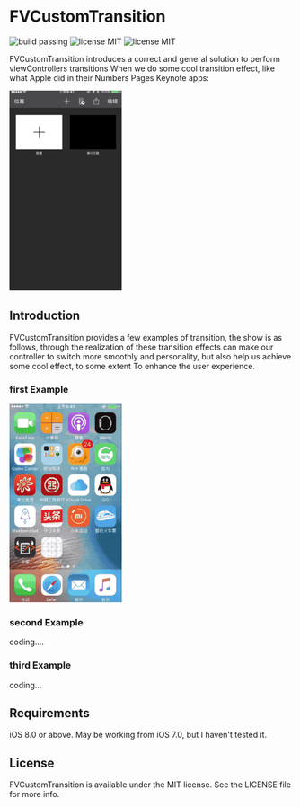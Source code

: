 # FVCustomTransition

<img src="https://img.shields.io/badge/build-passing-orange.svg?style=flat" alt="build passing" />
<img src="https://img.shields.io/badge/license-MIT-lightgrey.svg?style=flat" alt="license MIT" />
<img src="https://img.shields.io/badge/platform-iOS-green.svg?style=flat" alt="license MIT" />



FVCustomTransition introduces a correct and general solution to perform viewControllers transitions When we do some cool transition effect, like what Apple did in their Numbers Pages Keynote apps:

<img src="image/appleApp.gif" width = 200 />


## Introduction

FVCustomTransition provides a few examples of transition, the show is as follows, through the realization of these transition effects can make our controller to switch more smoothly and personality, but also help us achieve some cool effect, to some extent To enhance the user experience.

### first Example

<img src="image/Basic.gif" width = 200 />

### second Example

coding....

### third Example

coding...

## Requirements

iOS 8.0 or above. May be working from iOS 7.0, but I haven't tested it.

## License

FVCustomTransition is available under the MIT license. See the LICENSE file for more info.

